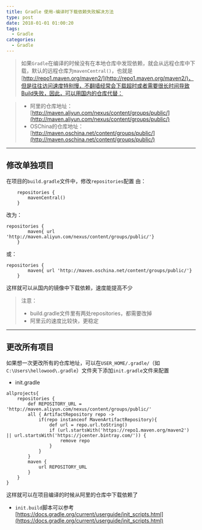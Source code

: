 ```yaml
---
title: Gradle 使用-编译时下载依赖失败解决方法
type: post
date: 2018-01-01 01:00:20
tags:
  - Gradle
categories:
  - Gradle
---
```


> 如果`Gradle`在编译的时候没有在本地仓库中发现依赖，就会从远程仓库中下载，默认的远程仓库为`mavenCentral()`，也就是[http://repo1.maven.org/maven2/](http://repo1.maven.org/maven2/)，但是往往访问速度特别慢，不翻墙经常会下载超时或者需要很长时间导致Build失败，因此，可以用国内的仓库代替：

> - 阿里的仓库地址：[http://maven.aliyun.com/nexus/content/groups/public/](http://maven.aliyun.com/nexus/content/groups/public/)
> - OSChina的仓库地址：[http://maven.oschina.net/content/groups/public/](http://maven.oschina.net/content/groups/public/)

---

## 修改单独项目

在项目的`build.gradle`文件中，修改`repositories`配置
由：

```
    repositories {
        mavenCentral()
    }
```

改为：

```
repositories {
        maven{ url 'http://maven.aliyun.com/nexus/content/groups/public/'}
    }
```

或：

```
repositories {
        maven{ url 'http://maven.oschina.net/content/groups/public/'}
    }
```

这样就可以从国内的镜像中下载依赖，速度能提高不少

> 注意：
>
> - build.gradle文件里有两处repositories，都需要改掉
> - 阿里云的速度比较快，更稳定

---

## 更改所有项目

如果想一次更改所有的仓库地址，可以在`USER_HOME/.gradle/`（如`C:\Users\hellowood\.gradle`）文件夹下添加`init.gradle`文件来配置

- init.gradle

```
allprojects{
    repositories {
        def REPOSITORY_URL = 'http://maven.aliyun.com/nexus/content/groups/public/'
        all { ArtifactRepository repo ->
            if(repo instanceof MavenArtifactRepository){
                def url = repo.url.toString()
                if (url.startsWith('https://repo1.maven.org/maven2') || url.startsWith('https://jcenter.bintray.com/')) {
                    remove repo
                }
            }
        }
        maven {
            url REPOSITORY_URL
        }
    }
}
```

这样就可以在项目编译的时候从阿里的仓库中下载依赖了

- `init.build`脚本可以参考[https://docs.gradle.org/current/userguide/init_scripts.html](https://docs.gradle.org/current/userguide/init_scripts.html)
